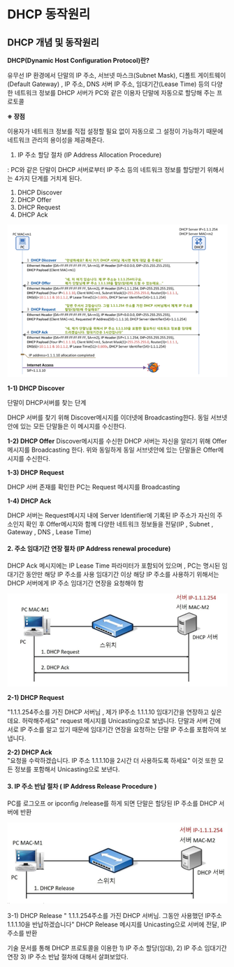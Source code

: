 # DHCP 동작원리

## DHCP 개념 및 동작원리

**DHCP(Dynamic Host Configuration Protocol)란?**

유무선 IP 환경에서 단말의 IP 주소, 서브넷 마스크(Subnet Mask), 디폴트 게이트웨이(Default Gateway) , IP 주소, DNS 서버 IP 주소, 임대기간(Lease Time) 등의 다양한 네트워크 정보를 DHCP 서버가 PC와 같은 이용자 단말에 자동으로 할당해 주는 프로토콜

**※ 장점**

이용자가 네트워크 정보를 직접 설정할 필요 없이 자동으로 그 설정이 가능하기 때문에 네트워크 관리의 용이성을 제공해준다.

1. IP 주소 할당 절차 (IP Address Allocation Procedure)

: PC와 같은 단말이 DHCP 서버로부터 IP 주소 등의 네트워크 정보를 할당받기 위해서는 4가지 단계를 거치게 된다.

1. DHCP Discover
2. DHCP Offer
3. DHCP Request
4. DHCP Ack

![](<../../.gitbook/assets/image (5).png>)

**1-1) DHCP Discover**

단말이 DHCP서버를 찾는 단계

DHCP 서버를 찾기 위해 Discover메시지를 이더넷에 Broadcasting한다. 동일 서브넷안에 있는 모든 단말들은 이 메시지를 수신한다.

**1-2) DHCP Offer** Discover메시지를 수신한 DHCP 서버는 자신을 알리기 위해 Offer메시지를 Broadcasting 한다. 위와 동일하게 동일 서브넷안에 있는 단말들은 Offer메시지를 수신한다.

**1-3) DHCP Request**

DHCP 서버 존재를 확인한 PC는 Request 메시지를 Broadcasting

**1-4) DHCP Ack**

DHCP 서버는 Request메시지 내에 Server Identifier에 기록된 IP 주소가 자신의 주소인지 확인 후 Offer메시지와 함께 다양한 네트워크 정보들을 전달(IP , Subnet , Gateway , DNS , Lease Time)

#### **2. 주소 임대기간 연장 절차 (IP Address renewal procedure)**

DHCP Ack 메시지에는 IP Lease Time 파라미터가 포함되어 있으며 , PC는 명시된 임대기간 동안만 해당 IP 주소를 사용 임대기간 이상 해당 IP 주소를 사용하기 위해서는 DHCP 서버에게 IP 주소 임대기간 연장을 요청해야 함

![](<../../.gitbook/assets/image (3).png>)

**2-1) DHCP Request**

"1.1.1.254주소를 가진 DHCP 서버님 , 제가 IP주소 1.1.1.10 임대기간을 연장하고 싶은데요. 허락해주세요" request 메시지를 Unicasting으로 보냅니다. 단말과 서버 간에 서로 IP 주소를 알고 있기 때문에 임대기간 연장을 요청하는 단말 IP 주소를 포함하여 보냅니다.

**2-2) DHCP Ack**\
"요청을 수락하겠습니다. IP 주소 1.1.1.10을 2시간 더 사용하도록 하세요" 이것 또한 모든 정보를 포함해서 Unicasting으로 보낸다.

#### **3. IP 주소 반납 절차 ( IP Address Release Procedure )**

PC를 로그오프 or ipconfig /release를 하게 되면 단말은 할당된 IP 주소를 DHCP 서버에 반환

![](<../../.gitbook/assets/image (6).png>)

3-1) DHCP Release " 1.1.1.254주소를 가진 DHCP 서버님. 그동안 사용했던 IP주소 1.1.1.10을 반납하겠습니다" DHCP Release 메시지를 Unicasting으로 서버에 전달, IP 주소를 반환

기술 문서를 통해 DHCP 프로토콜을 이용한 1) IP 주소 할당(임대), 2) IP 주소 임대기간 연장 3) IP 주소 반납 절차에 대해서 살펴보았다.
